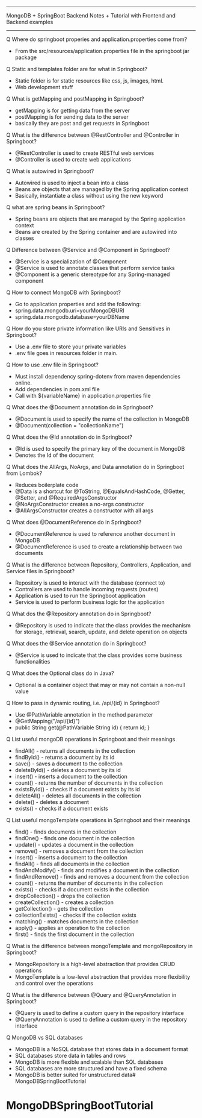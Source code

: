 ---------------------------------
MongoDB + SpringBoot Backend Notes + Tutorial with Frontend and Backend examples

----------------------------------


Q Where do springboot properies and application.properties come from?
- From the src/resources/application.properties file in the springboot jar package

Q Static and templates folder are for what in Springboot?
- Static folder is for static resources like css, js, images, html.
- Web development stuff

Q What is getMapping and postMapping in Springboot?
- getMapping is for getting data from the server
- postMapping is for sending data to the server
- basically they are post and get requests in Springboot

Q What is the difference between @RestController and @Controller in Springboot?
- @RestController is used to create RESTful web services
- @Controller is used to create web applications

Q What is autowired in Springboot?
- Autowired is used to inject a bean into a class
- Beans are objects that are managed by the Spring application context
- Basically, instantiate a class without using the new keyword

Q what are spring beans in Springboot?
- Spring beans are objects that are managed by the Spring application context
- Beans are created by the Spring container and are autowired into classes


Q Difference between @Service and @Component in Springboot?
- @Service is a specialization of @Component
- @Service is used to annotate classes that perform service tasks
- @Component is a generic stereotype for any Spring-managed component

Q How to connect MongoDB with Springboot?
- Go to application.properties and add the following:
- spring.data.mongodb.uri=yourMongoDBURI
- spring.data.mongodb.database=yourDBName 

Q How do you store private information like URIs and Sensitives in Springboot?
- Use a .env file to store your private variables
- .env file goes in resources folder in main.

Q How to use .env file in Springboot?
- Must install dependency spring-dotenv from maven dependencies online.
- Add dependencies in pom.xml file
- Call with ${variableName} in application.properties file

Q What does the @Document annotation do in Springboot?
- @Document is used to specify the name of the collection in MongoDB
- @Document(collection = "collectionName")

Q What does the @Id annotation do in Springboot?
- @Id is used to specify the primary key of the document in MongoDB
- Denotes the Id of the document

Q What does the AllArgs, NoArgs, and Data annotation do in Springboot from Lombok?
- Reduces boilerplate code
- @Data is a shortcut for @ToString, @EqualsAndHashCode, @Getter, @Setter, and @RequiredArgsConstructor
- @NoArgsConstructor creates a no-args constructor
- @AllArgsConstructor creates a constructor with all args

Q What does @DocumentReference do in Springboot?
- @DocumentReference is used to reference another document in MongoDB
- @DocumentReference is used to create a relationship between two documents

Q What is the difference between Repository, Controllers, Application, and Service files in Springboot?
- Repository is used to interact with the database (connect to)
- Controllers are used to handle incoming requests (routes)
- Application is used to run the Springboot application
- Service is used to perform business logic for the application

Q What dos the @Repository annotation do in Springboot?
- @Repository is used to indicate that the class provides the mechanism for storage, retrieval, search, update, and delete operation on objects

Q What does the @Service annotation do in Springboot?
- @Service is used to indicate that the class provides some business functionalities

Q What does the Optional class do in Java?
- Optional is a container object that may or may not contain a non-null value

Q How to pass in dynamic routing, i.e. /api/{id} in Springboot?
- Use @PathVariable annotation in the method parameter
- @GetMapping("/api/{id}")
- public String get(@PathVariable String id) {
  return id;
}


Q List useful mongoDB operations in Springboot and their meanings
- findAll() - returns all documents in the collection
- findById() - returns a document by its id
- save() - saves a document to the collection
- deleteById() - deletes a document by its id
- insert() - inserts a document to the collection
- count() - returns the number of documents in the collection
- existsById() - checks if a document exists by its id
- deleteAll() - deletes all documents in the collection
- delete() - deletes a document
- exists() - checks if a document exists

Q List useful mongoTemplate operations in Springboot and their meanings
- find() - finds documents in the collection
- findOne() - finds one document in the collection
- update() - updates a document in the collection
- remove() - removes a document from the collection
- insert() - inserts a document to the collection
- findAll() - finds all documents in the collection
- findAndModify() - finds and modifies a document in the collection
- findAndRemove() - finds and removes a document from the collection
- count() - returns the number of documents in the collection
- exists() - checks if a document exists in the collection
- dropCollection() - drops the collection
- createCollection() - creates a collection
- getCollection() - gets the collection
- collectionExists() - checks if the collection exists
- matching() - matches documents in the collection
- apply() - applies an operation to the collection
- first() - finds the first document in the collection

Q What is the difference between mongoTemplate and mongoRepository in Springboot?
- MongoRepository is a high-level abstraction that provides CRUD operations
- MongoTemplate is a low-level abstraction that provides more flexibility and control over the operations

Q What is the difference between @Query and @QueryAnnotation in Springboot?
- @Query is used to define a custom query in the repository interface
- @QueryAnnotation is used to define a custom query in the repository interface

Q MongoDB vs SQL databases
- MongoDB is a NoSQL database that stores data in a document format
- SQL databases store data in tables and rows
- MongoDB is more flexible and scalable than SQL databases
- SQL databases are more structured and have a fixed schema
- MongoDB is better suited for unstructured data# MongoDBSpringBootTutorial
# MongoDBSpringBootTutorial
